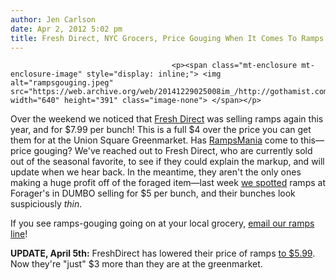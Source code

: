 ```yaml
---
author: Jen Carlson
date: Apr 2, 2012 5:02 pm
title: Fresh Direct, NYC Grocers, Price Gouging When It Comes To Ramps
---
```


	
										<p><span class="mt-enclosure mt-enclosure-image" style="display: inline;"> <img alt="rampsgouging.jpeg" src="https://web.archive.org/web/20141229025008im_/http://gothamist.com/attachments/arts_jen/rampsgouging.jpeg" width="640" height="391" class="image-none"> </span></p>

<p>Over the weekend we noticed that <a href="https://web.archive.org/web/20141229025008/http://www.freshdirect.com/product.jsp?catId=lk&amp;productId=veg_grns_ramps&amp;trk=srch&amp;trkd=relv&amp;rank=1">Fresh Direct</a> was selling ramps again this year, and for $7.99 per bunch! This is a full $4 over the price you can get them for at the Union Square Greenmarket. Has <a href="https://web.archive.org/web/20141229025008/http://gothamist.com/tags/ramps">RampsMania</a> come to this&#x2014;price gouging? We&apos;ve reached out to Fresh Direct, who are currently sold out of the seasonal favorite, to see if they could explain the markup, and will update when we hear back. In the meantime, they aren&apos;t the only ones making a huge profit off of the foraged item&#x2014;last week <a href="https://web.archive.org/web/20141229025008/https://twitter.com/#!/jenist/status/185717705364606976">we spotted</a> ramps at Forager&apos;s in DUMBO selling for $5 per bunch, and their bunches look suspiciously <em>thin</em>.</p>

<p>If you see ramps-gouging going on at your local grocery, <a href="https://web.archive.org/web/20141229025008/mailto:tips@gothamist.com">email our ramps line</a>!</p>

<p><strong>UPDATE, April 5th:</strong> FreshDirect has lowered their price of ramps <a href="https://web.archive.org/web/20141229025008/http://www.freshdirect.com/product.jsp?catId=lk&amp;productId=veg_grns_ramps&amp;trk=srch&amp;trkd=relv&amp;rank=1">to $5.99</a>. Now they&apos;re &quot;just&quot; $3 more than they are at the greenmarket.</p>					
										
									
				